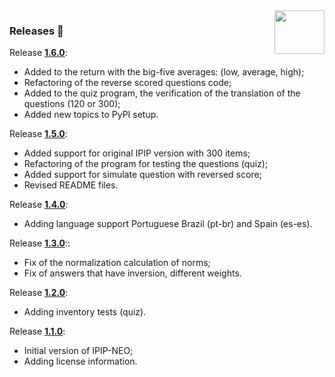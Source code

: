 <img src="https://raw.githubusercontent.com/neural7/five-factor-e/main/doc/neural7.png" align="right" width="80" height="70"/>

### Releases 🎈

Release **[1.6.0](https://github.com/neural7/five-factor-e/releases/tag/v1.6.0)**:

* Added to the return with the big-five averages: (low, average, high);
* Refactoring of the reverse scored questions code;
* Added to the quiz program, the verification of the translation of the questions (120 or 300);
* Added new topics to PyPI setup.

Release **[1.5.0](https://github.com/neural7/five-factor-e/releases/tag/v1.5.0)**:

* Added support for original IPIP version with 300 items;
* Refactoring of the program for testing the questions (quiz);
* Added support for simulate question with reversed score;
* Revised README files.

Release **[1.4.0](https://github.com/neural7/five-factor-e/releases/tag/v1.4.0)**:

* Adding language support Portuguese Brazil (pt-br) and Spain (es-es).

Release **[1.3.0](https://github.com/neural7/five-factor-e/releases/tag/v1.3.0)**::

* Fix of the normalization calculation of norms;
* Fix of answers that have inversion, different weights.

Release **[1.2.0](https://github.com/neural7/five-factor-e/releases/tag/v1.2.0)**:

* Adding inventory tests (quiz).

Release **[1.1.0](https://github.com/neural7/five-factor-e/releases/tag/v1.1.0)**:

* Initial version of IPIP-NEO;
* Adding license information.
